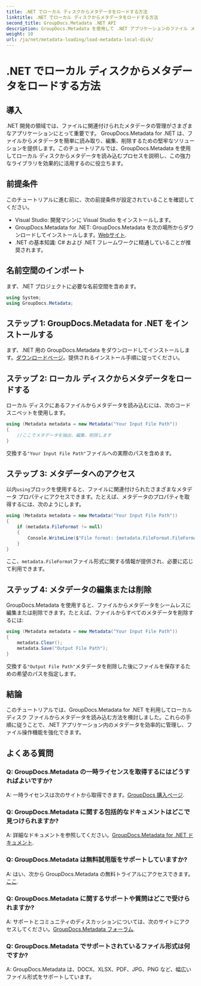 ```yaml
---
title: .NET でローカル ディスクからメタデータをロードする方法
linktitle: .NET でローカル ディスクからメタデータをロードする方法
second_title: GroupDocs.Metadata .NET API
description: GroupDocs.Metadata を使用して .NET アプリケーションのファイル メタデータを簡単に管理し、ファイル操作機能を強化します。
weight: 10
url: /ja/net/metadata-loading/load-metadata-local-disk/
---
```


# .NET でローカル ディスクからメタデータをロードする方法

## 導入
.NET 開発の領域では、ファイルに関連付けられたメタデータの管理がさまざまなアプリケーションにとって重要です。 GroupDocs.Metadata for .NET は、ファイルからメタデータを簡単に読み取り、編集、削除するための堅牢なソリューションを提供します。このチュートリアルでは、GroupDocs.Metadata を使用してローカル ディスクからメタデータを読み込むプロセスを説明し、この強力なライブラリを効果的に活用するのに役立ちます。
## 前提条件
このチュートリアルに進む前に、次の前提条件が設定されていることを確認してください。
- Visual Studio: 開発マシンに Visual Studio をインストールします。
-  GroupDocs.Metadata for .NET: GroupDocs.Metadata を次の場所からダウンロードしてインストールします。[Webサイト](https://releases.groupdocs.com/metadata/net/).
- .NET の基本知識: C# および .NET フレームワークに精通していることが推奨されます。

## 名前空間のインポート
まず、.NET プロジェクトに必要な名前空間を含めます。
```csharp
using System;
using GroupDocs.Metadata;
```
## ステップ 1: GroupDocs.Metadata for .NET をインストールする
まず、.NET 用の GroupDocs.Metadata をダウンロードしてインストールします。[ダウンロードページ](https://releases.groupdocs.com/metadata/net/)。提供されるインストール手順に従ってください。
## ステップ 2: ローカル ディスクからメタデータをロードする
ローカル ディスクにあるファイルからメタデータを読み込むには、次のコード スニペットを使用します。
```csharp
using (Metadata metadata = new Metadata("Your Input File Path"))
{
    //ここでメタデータを抽出、編集、削除します
}
```
交換する`"Your Input File Path"`ファイルへの実際のパスを含めます。
## ステップ 3: メタデータへのアクセス
以内`using`ブロックを使用すると、ファイルに関連付けられたさまざまなメタデータ プロパティにアクセスできます。たとえば、メタデータのプロパティを取得するには、次のようにします。
```csharp
using (Metadata metadata = new Metadata("Your Input File Path"))
{
    if (metadata.FileFormat != null)
    {
        Console.WriteLine($"File format: {metadata.FileFormat.FileFormatType}");
    }
}
```
ここ、`metadata.FileFormat`ファイル形式に関する情報が提供され、必要に応じて利用できます。
## ステップ 4: メタデータの編集または削除
GroupDocs.Metadata を使用すると、ファイルからメタデータをシームレスに編集または削除できます。たとえば、ファイルからすべてのメタデータを削除するには:
```csharp
using (Metadata metadata = new Metadata("Your Input File Path"))
{
    metadata.Clear();
    metadata.Save("Output File Path");
}
```
交換する`"Output File Path"`メタデータを削除した後にファイルを保存するための希望のパスを指定します。

## 結論
このチュートリアルでは、GroupDocs.Metadata for .NET を利用してローカル ディスク ファイルからメタデータを読み込む方法を検討しました。これらの手順に従うことで、.NET アプリケーション内のメタデータを効率的に管理し、ファイル操作機能を強化できます。

## よくある質問
### Q: GroupDocs.Metadata の一時ライセンスを取得するにはどうすればよいですか?
 A: 一時ライセンスは次のサイトから取得できます。[GroupDocs 購入ページ](https://purchase.groupdocs.com/temporary-license/).
### Q: GroupDocs.Metadata に関する包括的なドキュメントはどこで見つけられますか?
 A: 詳細なドキュメントを参照してください。[GroupDocs.Metadata for .NET ドキュメント](https://tutorials.groupdocs.com/metadata/net/).
### Q: GroupDocs.Metadata は無料試用版をサポートしていますか?
 A: はい、次から GroupDocs.Metadata の無料トライアルにアクセスできます。[ここ](https://releases.groupdocs.com/).
### Q: GroupDocs.Metadata に関するサポートや質問はどこで受けられますか?
 A: サポートとコミュニティのディスカッションについては、次のサイトにアクセスしてください。[GroupDocs.Metadata フォーラム](https://forum.groupdocs.com/c/metadata/14).
### Q: GroupDocs.Metadata でサポートされているファイル形式は何ですか?
A: GroupDocs.Metadata は、DOCX、XLSX、PDF、JPG、PNG など、幅広いファイル形式をサポートしています。